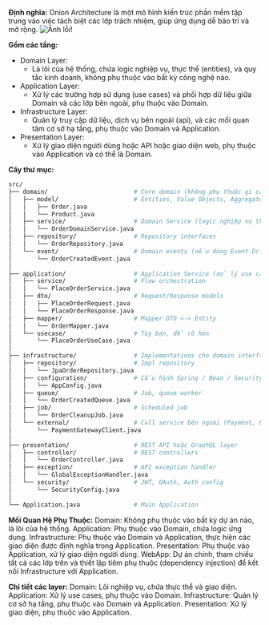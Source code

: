 **Định nghĩa:**
Onion Architecture là một mô hình kiến trúc phần mềm tập trung vào việc tách biệt các lớp trách nhiệm, giúp ứng dụng dễ bảo trì và mở rộng.
![Ảnh lỗi!](https://miro.medium.com/v2/resize:fit:962/1*Pd6l7Za_Pl8BI-kltDQukg.png)

**Gồm các tầng:**

- Domain Layer:
  - Là lõi của hệ thống, chứa logic nghiệp vụ, thực thể (entities), và quy tắc kinh doanh, không phụ thuộc vào bất kỳ công nghệ nào.
- Application Layer:
  - Xử lý các trường hợp sử dụng (use cases) và phối hợp dữ liệu giữa Domain và các lớp bên ngoài, phụ thuộc vào Domain.
- Infrastructure Layer:
  - Quản lý truy cập dữ liệu, dịch vụ bên ngoài (api), và các mối quan tâm cơ sở hạ tầng, phụ thuộc vào Domain và Application.
- Presentation Layer:
  - Xử lý giao diện người dùng hoặc API hoặc giao diện web, phụ thuộc vào Application và có thể là Domain.

**Cây thư mục:**

```sh
src/
├── domain/                        # Core domain (không phụ thuộc gì cả)
│   ├── model/                     # Entities, Value Objects, Aggregate Roots
│   │   ├── Order.java
│   │   └── Product.java
│   ├── service/                   # Domain Service (logic nghiệp vụ thuần)
│   │   └── OrderDomainService.java
│   ├── repository/                # Repository interfaces
│   │   └── OrderRepository.java
│   └── event/                     # Domain events (nếu dùng Event Driven)
│       └── OrderCreatedEvent.java
│
├── application/                   # Application Service (xử lý use case)
│   ├── service/                   # Flow orchestration
│   │   └── PlaceOrderService.java
│   ├── dto/                       # Request/Response models
│   │   ├── PlaceOrderRequest.java
│   │   └── PlaceOrderResponse.java
│   ├── mapper/                    # Mapper DTO <-> Entity
│   │   └── OrderMapper.java
│   └── usecase/                   # Tùy bạn, để rõ hơn
│       └── PlaceOrderUseCase.java
│
├── infrastructure/                # Implementations cho domain interface
│   ├── repository/                # Impl repository
│   │   └── JpaOrderRepository.java
│   ├── configuration/             # Cấu hình Spring / Bean / Security
│   │   └── AppConfig.java
│   ├── queue/                     # Job, queue worker
│   │   └── OrderCreatedQueue.java
│   ├── job/                       # Scheduled job
│   │   └── OrderCleanupJob.java
│   └── external/                  # Call service bên ngoài (Payment, Email...)
│       └── PaymentGatewayClient.java
│
├── presentation/                  # REST API hoặc GraphQL layer
│   ├── controller/                # REST controllers
│   │   └── OrderController.java
│   ├── exception/                 # API exception handler
│   │   └── GlobalExceptionHandler.java
│   └── security/                  # JWT, OAuth, Auth config
│       └── SecurityConfig.java
│
└── Application.java               # Main Application
```

**Mối Quan Hệ Phụ Thuộc:**
Domain: Không phụ thuộc vào bất kỳ dự án nào, là lõi của hệ thống.
Application: Phụ thuộc vào Domain, chứa logic ứng dụng.
Infrastructure: Phụ thuộc vào Domain và Application, thực hiện các giao diện được định nghĩa trong Application.
Presentation: Phụ thuộc vào Application, xử lý giao diện người dùng.
WebApp: Dự án chính, tham chiếu tất cả các lớp trên và thiết lập tiêm phụ thuộc (dependency injection) để kết nối Infrastructure với Application.

**Chi tiết các layer:**
Domain: Lõi nghiệp vụ, chứa thực thể và giao diện.
Application: Xử lý use cases, phụ thuộc vào Domain.
Infrastructure: Quản lý cơ sở hạ tầng, phụ thuộc vào Domain và Application.
Presentation: Xử lý giao diện, phụ thuộc vào Application.
